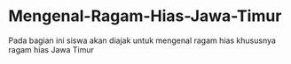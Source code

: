 # Mengenal-Ragam-Hias-Jawa-Timur
Pada bagian ini siswa akan diajak untuk mengenal ragam hias khususnya ragam hias Jawa Timur
